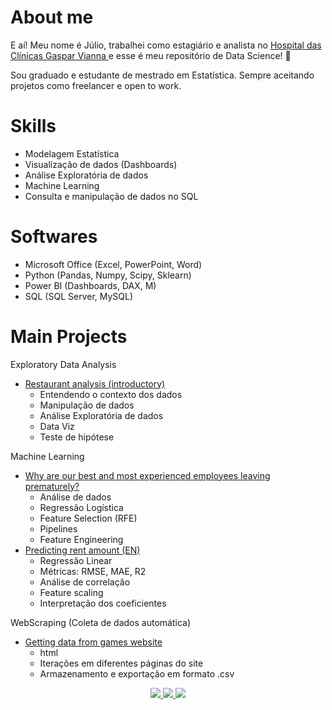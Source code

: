 # About me 

E aí! Meu nome é Júlio, trabalhei como estagiário e analista no <a href="http://www.gasparvianna.pa.gov.br/site_novo/wp/"> Hospital das Clínicas Gaspar Vianna </a> e esse é meu repositório de Data Science! 👋

Sou graduado e estudante de mestrado em Estatística. Sempre aceitando projetos como freelancer e open to work.

# Skills

- Modelagem Estatística
- Visualização de dados (Dashboards)
- Análise Exploratória de dados
- Machine Learning
- Consulta e manipulação de dados no SQL

# Softwares

- Microsoft Office (Excel, PowerPoint, Word)
- Python (Pandas, Numpy, Scipy, Sklearn)
- Power BI (Dashboards, DAX, M) 
- SQL (SQL Server, MySQL)

# Main Projects

Exploratory Data Analysis
- <a href="https://github.com/JulioHenri/Analise-Restaurante"> Restaurant analysis (introductory) </a>
  - Entendendo o contexto dos dados
  - Manipulação de dados
  - Análise Exploratória de dados
  - Data Viz
  - Teste de hipótese
  
Machine Learning
- <a href="https://github.com/JulioHenri/HR-analyze-and-predict"> Why are our best and most experienced employees leaving prematurely? </a>
  - Análise de dados
  - Regressão Logística
  - Feature Selection (RFE)
  - Pipelines
  - Feature Engineering
- <a href="https://github.com/JulioHenri/Houses-to-rent"> Predicting rent amount (EN) </a>
  - Regressão Linear 
  - Métricas: RMSE, MAE, R2
  - Análise de correlação
  - Feature scaling
  - Interpretação dos coeficientes

WebScraping (Coleta de dados automática)
- <a href="https://github.com/JulioHenri/Games-Web-Scraping"> Getting data from games website </a>
  - html
  - Iterações em diferentes páginas do site
  - Armazenamento e exportação em formato .csv 


</p>
<p align="center">
</p>
<p align="center">
  <a href="https://www.linkedin.com/in/juliohenri/" alt="LinkedIn">
    <img src="https://img.shields.io/badge/-LinkedIn-blue?style=flat&logo=Linkedin&logoColor=white" />
  </a>
  <a href="https://www.upwork.com/o/profiles/users/~016e27a86f0e80b4a5/" alt="UpWork">
    <img src="https://img.shields.io/badge/-UpWork-brightgreen/?style=flat&logo=upwork&logoColor=white" />
  </a>
  <a href="https://medium.com/@henrijulio2" alt="Medium">
    <img src="https://img.shields.io/badge/-Medium-24282A?style=flat&logo=Medium&logoColor=white" />
  </a>
</p>
